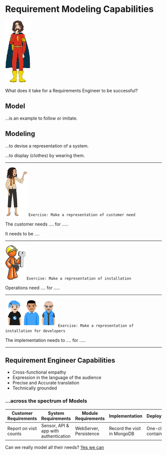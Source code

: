# Requirement Modeling Capabilities

![REbefore](images/engineer-before.png "RE-puzzled")

What does it take for a Requirements Engineer to be successful?

## Model

...is an example to follow or imitate.

## Modeling

...to devise a representation of a system.

...to display (clothes) by wearing them.

---

![storeowner](images/store-owner.png "store-owner")
`Exercise: Make a representation of customer need`

The customer needs .... for .....

It needs to be ....

---

![operations](images/operations.png)
`Exercise: Make a representation of installation`

Operations need .... for .....

---

![developers](images/developers.png)
`Exercise: Make a representation of installation for developers`

The implementation needs to .... for .....

---

## Requirement Engineer Capabilities

- Cross-functional empathy
- Expression in the language of the audience
- Precise and Accurate translation
- Technically grounded

### ...across the spectrum of Models

<!-- markdownlint-disable MD013 -->

Customer Requirements | System Requirements | Module Requirements | Implementation | Deployment
---|---|---|---|---
Report on visit counts | Sensor, API & app with authentication | WebServer, Persistence | Record the visit in MongoDB | One-click container

Can we really model all their needs? [Yes we can](modeling-needs-analogy-structure.md)
